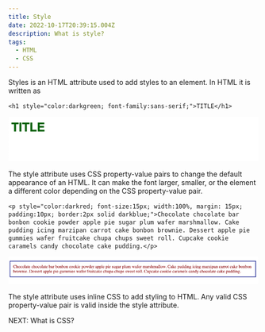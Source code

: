 ```yaml
---
title: Style
date: 2022-10-17T20:39:15.004Z
description: What is style?
tags:
  - HTML
  - CSS
---
```

Styles is an HTML attribute used to add styles to an element. In HTML it is written as

```
<h1 style="color:darkgreen; font-family:sans-serif;">TITLE</h1>
```

![Appearance of an h1 with dark green text and sans-serif font](../assets/style_heading.png)

The style attribute uses CSS property-value pairs to change the default appearance of an HTML. It can make the font larger, smaller, or the element a different color depending on the CSS property-value pair.

```
<p style="color:darkred; font-size:15px; width:100%, margin: 15px; padding:10px; border:2px solid darkblue;">Chocolate chocolate bar bonbon cookie powder apple pie sugar plum wafer marshmallow. Cake pudding icing marzipan carrot cake bonbon brownie. Dessert apple pie gummies wafer fruitcake chupa chups sweet roll. Cupcake cookie caramels candy chocolate cake pudding.</p>
```

![A paragraph with the color changes, border added, with padding and margins](../assets/style_para.png)

The style attribute uses inline CSS to add styling to HTML. Any valid CSS property-value pair is valid inside the style attribute.



NEXT: What is CSS?